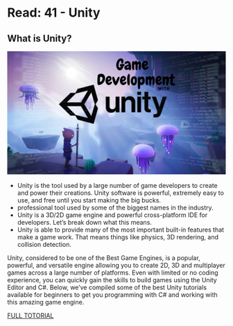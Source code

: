 # Read: 41 - Unity

## What is Unity?
![](./img/R.jpg)

- Unity is the tool used by a large number of game developers to create and power their creations. Unity software is powerful, extremely easy to use, and free until you start making the big bucks.
- professional tool used by some of the biggest names in the industry.
- Unity is a 3D/2D game engine and powerful cross-platform IDE for developers. Let’s break down what this means.
- Unity is able to provide many of the most important built-in features that make a game work. That means things like physics, 3D rendering, and collision detection. 

Unity, considered to be one of the Best Game Engines, is a popular, powerful, and versatile engine allowing you to create 2D, 3D and multiplayer games across a large number of platforms. Even with limited or no coding experience, you can quickly gain the skills to build games using the Unity Editor and C#. Below, we’ve compiled some of the best Unity tutorials available for beginners to get you programming with C# and working with this amazing game engine.


[FULL TOTORIAL](https://www.tutorialspoint.com/unity/unity_quick_guide.htm)
